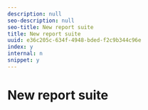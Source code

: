 ```yaml
---
description: null
seo-description: null
seo-title: New report suite
title: New report suite
uuid: e36c205c-634f-4948-bded-f2c9b344c96e
index: y
internal: n
snippet: y
---
```


# New report suite

